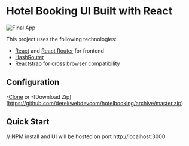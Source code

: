 # Hotel Booking UI Built with React

![Final App](https://github.com/derekwebdevcom/hotelbooking/blob/master/hotel.gif)

This project uses the following technologies:

- [React](https://reactjs.org) and [React Router](https://reacttraining.com/react-router/) for frontend
- [HashRouter](https://www.npmjs.com/package/hash-router) 
- [Reactstrap](https://reactstrap.github.io/) for cross browser compatibility

## Configuration
-[Clone](https://github.com/derekwebdevcom/hotelbooking.git) or
-[Download Zip] (https://github.com/derekwebdevcom/hotelbooking/archive/master.zip)


## Quick Start
// NPM install and UI will be hosted on port
 http://localhost:3000

